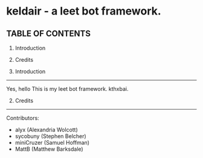 keldair - a leet bot framework.
===============================

TABLE OF CONTENTS
-----------------
   1. Introduction
   2. Credits

1. Introduction
----------------

Yes, hello
This is my leet bot framework.
kthxbai.

2. Credits
-----------

Contributors:
- alyx (Alexandria Wolcott)
- sycobuny (Stephen Belcher)
- miniCruzer (Samuel Hoffman)
- MattB (Matthew Barksdale)

